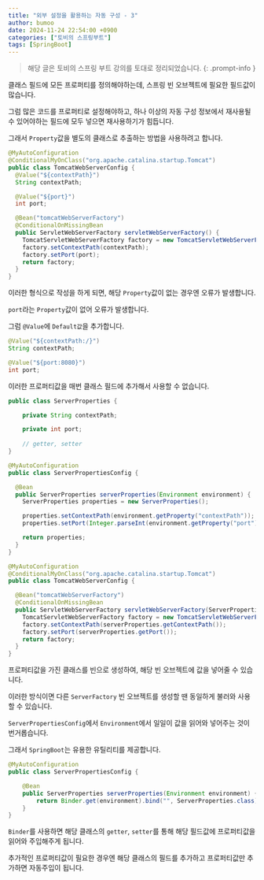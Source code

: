 ```yaml
---
title: "외부 설정을 활용하는 자동 구성 - 3"
author: bumoo
date: 2024-11-24 22:54:00 +0900
categories: ["토비의 스프링부트"]
tags: [SpringBoot]
---
```


> 해당 글은 토비의 스프링 부트 강의를 토대로 정리되었습니다.
{: .prompt-info }

클래스 필드에 모든 프로퍼티를 정의해야하는데, 스프링 빈 오브젝트에 필요한 필드값이 많습니다.

그럼 많은 코드를 프로퍼티로 설정해야하고, 하나 이상의 자동 구성 정보에서 재사용될 수 있어야하는 필드에 모두 넣으면 재사용하기가 힘듭니다.

그래서 `Property`값을 별도의 클래스로 추출하는 방법을 사용하려고 합니다.

```java
@MyAutoConfiguration
@ConditionalMyOnClass("org.apache.catalina.startup.Tomcat")
public class TomcatWebServerConfig {
  @Value("${contextPath}")
  String contextPath;

  @Value("${port}")
  int port;

  @Bean("tomcatWebServerFactory")
  @ConditionalOnMissingBean
  public ServletWebServerFactory servletWebServerFactory() {
    TomcatServletWebServerFactory factory = new TomcatServletWebServerFactory();
    factory.setContextPath(contextPath);
    factory.setPort(port);
    return factory;
  }
}
```
이러한 형식으로 작성을 하게 되면, 해당 `Property`값이 없는 경우엔 오류가 발생합니다.

`port`라는 `Property`값이 없어 오류가 발생합니다.

그럼 `@Value`에 `Default값`을 추가합니다.
```java
@Value("${contextPath:/}")
String contextPath;

@Value("${port:8080}")
int port;
```

이러한 프로퍼티값을 매번 클래스 필드에 추가해서 사용할 수 없습니다.
 
```java
public class ServerProperties {

    private String contextPath;

    private int port;
    
    // getter, setter
}

@MyAutoConfiguration
public class ServerPropertiesConfig {

  @Bean
  public ServerProperties serverProperties(Environment environment) {
    ServerProperties properties = new ServerProperties();

    properties.setContextPath(environment.getProperty("contextPath"));
    properties.setPort(Integer.parseInt(environment.getProperty("port")));

    return properties;
  }
}

@MyAutoConfiguration
@ConditionalMyOnClass("org.apache.catalina.startup.Tomcat")
public class TomcatWebServerConfig {

  @Bean("tomcatWebServerFactory")
  @ConditionalOnMissingBean
  public ServletWebServerFactory servletWebServerFactory(ServerProperties serverProperties) {
    TomcatServletWebServerFactory factory = new TomcatServletWebServerFactory();
    factory.setContextPath(serverProperties.getContextPath());
    factory.setPort(serverProperties.getPort());
    return factory;
  }
}
```

프로퍼티값을 가진 클래스를 빈으로 생성하여, 해당 빈 오브젝트에 값을 넣어줄 수 있습니다.

이러한 방식이면 다른 `ServerFactory` 빈 오브젝트를 생성할 땐 동일하게 불러와 사용할 수 있습니다.

`ServerPropertiesConfig`에서 `Environment`에서 일일이 값을 읽어와 넣어주는 것이 번거롭습니다.

그래서 `SpringBoot`는 유용한 유틸리티를 제공합니다.

```java
@MyAutoConfiguration
public class ServerPropertiesConfig {

    @Bean
    public ServerProperties serverProperties(Environment environment) {
        return Binder.get(environment).bind("", ServerProperties.class).get();
    }
}
```

`Binder`를 사용하면 해당 클래스의 `getter`, `setter`를 통해 해당 필드값에 프로퍼티값을 읽어와 주입해주게 됩니다.

추가적인 프로퍼티값이 필요한 경우엔 해당 클래스의 필드를 추가하고 프로퍼티값만 추가하면 자동주입이 됩니다.


